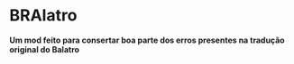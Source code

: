 # BRAlatro
**Um mod feito para consertar boa parte dos erros presentes na tradução original do Balatro**
